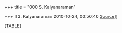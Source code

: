 +++
title = "000 S. Kalyanaraman"

+++
[[S. Kalyanaraman	2010-10-24, 06:56:46 [Source](https://groups.google.com/g/bvparishat/c/kdoSKvX0peU)]]



[TABLE]

